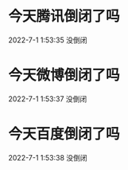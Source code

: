 # 今天腾讯倒闭了吗

2022-7-1 1:53:35 没倒闭

# 今天微博倒闭了吗

2022-7-1 1:53:37 没倒闭

# 今天百度倒闭了吗

2022-7-1 1:53:38 没倒闭

